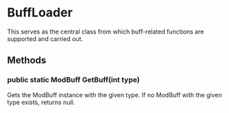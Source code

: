# BuffLoader

This serves as the central class from which buff-related functions are supported and carried out.

## Methods

### public static ModBuff GetBuff(int type)

Gets the ModBuff instance with the given type. If no ModBuff with the given type exists, returns null.